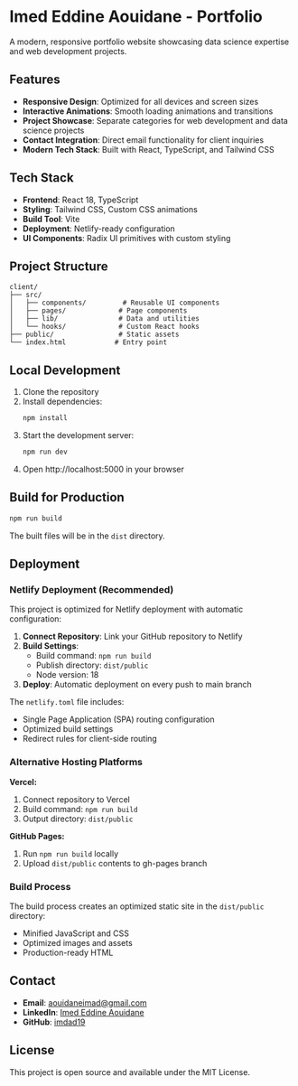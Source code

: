 # Imed Eddine Aouidane - Portfolio

A modern, responsive portfolio website showcasing data science expertise and web development projects.

## Features

- **Responsive Design**: Optimized for all devices and screen sizes
- **Interactive Animations**: Smooth loading animations and transitions
- **Project Showcase**: Separate categories for web development and data science projects
- **Contact Integration**: Direct email functionality for client inquiries
- **Modern Tech Stack**: Built with React, TypeScript, and Tailwind CSS

## Tech Stack

- **Frontend**: React 18, TypeScript
- **Styling**: Tailwind CSS, Custom CSS animations
- **Build Tool**: Vite
- **Deployment**: Netlify-ready configuration
- **UI Components**: Radix UI primitives with custom styling

## Project Structure

```
client/
├── src/
│   ├── components/         # Reusable UI components
│   ├── pages/             # Page components
│   ├── lib/               # Data and utilities
│   └── hooks/             # Custom React hooks
├── public/                # Static assets
└── index.html            # Entry point
```

## Local Development

1. Clone the repository
2. Install dependencies:
   ```bash
   npm install
   ```
3. Start the development server:
   ```bash
   npm run dev
   ```
4. Open http://localhost:5000 in your browser

## Build for Production

```bash
npm run build
```

The built files will be in the `dist` directory.

## Deployment

### Netlify Deployment (Recommended)

This project is optimized for Netlify deployment with automatic configuration:

1. **Connect Repository**: Link your GitHub repository to Netlify
2. **Build Settings**: 
   - Build command: `npm run build`
   - Publish directory: `dist/public`
   - Node version: 18
3. **Deploy**: Automatic deployment on every push to main branch

The `netlify.toml` file includes:
- Single Page Application (SPA) routing configuration
- Optimized build settings
- Redirect rules for client-side routing

### Alternative Hosting Platforms

**Vercel:**
1. Connect repository to Vercel
2. Build command: `npm run build`
3. Output directory: `dist/public`

**GitHub Pages:**
1. Run `npm run build` locally
2. Upload `dist/public` contents to gh-pages branch

### Build Process

The build process creates an optimized static site in the `dist/public` directory:
- Minified JavaScript and CSS
- Optimized images and assets
- Production-ready HTML

## Contact

- **Email**: aouidaneimad@gmail.com
- **LinkedIn**: [Imed Eddine Aouidane](https://www.linkedin.com/in/imed-eddine-aouidane-152b17201)
- **GitHub**: [imdad19](https://github.com/imdad19)

## License

This project is open source and available under the MIT License.